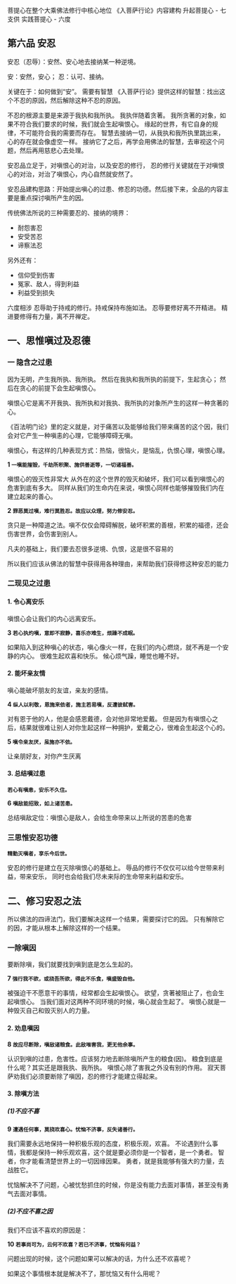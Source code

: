 菩提心在整个大乘佛法修行中核心地位
《入菩萨行论》内容建构
升起菩提心 - 七支供
实践菩提心 - 六度

## 第六品 安忍

安忍（忍辱）：安然、安心地去接纳某一种逆境。

安：安然，安心；
忍：认可、接纳。

关键在于：如何做到“安”。
需要有智慧
《入菩萨行论》提供这样的智慧：找出这个不忍的原因，然后解除这种不忍的原因。

不忍的根源主要是来源于我执和我所执。
我执伴随着贪著。
我所贪著的对象，如果不符合我们要求的时候，我们就会生起嗔恨心。
缘起的世界，有它自身的规律，不可能符合我的需要而存在。
智慧去接纳一切，从我执和我所执里跳出来，心的存在就会像虚空一样。
接纳它了之后，再学会用佛法的智慧，去审视这个问题，然后再用慈悲心去处理。

安忍品立足于，对嗔恨心的对治，以及安忍的修行，
忍的修行关键就在于对嗔恨心的对治，对治了嗔恨心，内心自然就安然了。

安忍品建构思路：开始提出嗔心的过患、修忍的功德。然后接下来，全品的内容主要是重点探讨嗔所产生的因。

传统佛法所说的三种需要忍的、接纳的境界：

- 耐怨害忍
- 安受苦忍
- 谛察法忍

另外还有：

- 信仰受到伤害
- 冤家、敌人，得到利益
- 利益受到损失

六度相涉
忍辱助于持戒的修行。持戒保持布施如法。
忍辱要修好离不开精进。
精进要修得有力量，离不开禅定。

## 一、思惟嗔过及忍德

### 一 隐含之过患

因为无明，产生我所执、我所执。
然后在我执和我所执的前提下，生起贪心；
然后在贪心的前提下会生起嗔恨心。

嗔恨心它是离不开我执、我所执和对我执、我所执的对象所产生的这样一种贪著的心。

《百法明门论》里的定义就是，对于痛苦以及能够给我们带来痛苦的这个因，我们会对它产生一种嗔恚的心理，它能够障碍无嗔。

嗔恨心，有这样的几种表现方式：热恼，很恼火，是恼乱，仇恨心理，嗔恨心理。

**1 `一嗔能摧毁，千劫所积聚、施供善逝等，一切诸福善。`**

嗔恨心的毁灭性非常大
从外在的这个世界的毁灭和破坏，我们可以看到嗔恨心的危害到底有多大。
同样从我们的生命内在来说，嗔恨心同样也能够摧毁我们内在建立起来的善心。

**2 `罪恶莫过嗔，难行莫胜忍。故应以众理，努力修安忍。`**

贪只是一种障道之法。嗔不仅仅会障碍解脱，破坏积累的善根，积累的福德，还会伤害世界，会伤害到别人。

凡夫的基础上，我们要去忍很多逆境、仇恨，这是很不容易的

所以我们应该从佛法的智慧中获得用各种理由，来帮助我们获得修这种安忍的能力

### 二现见之过患

#### 1. 令心离安乐

嗔恨心会让我们的内心远离安乐。

**3 `若心执灼嗔，意即不寂静，喜乐亦难生，烦躁不成眠。`**

如果陷入到这种嗔心的状态，嗔心像火一样，在我们的内心燃烧，就不再是一个安静的内心。
很难生起欢喜和快乐。
候心烦气躁，睡觉也睡不好。

#### 2. 能坏亲友情

嗔心能破坏朋友的友谊，亲友的感情。

**4 `纵人以利敬，恩施来依者，施主若易嗔，反遭彼弑害。`**

对有恩于他的人，他是会感恩戴德，会对他非常地爱戴。
但是因为有嗔恨心之后，结果就很难让别人对你生起这样一种拥护，爱戴之心，很难会生起这个心的。

**5 `嗔令亲友厌，虽施亦不依。`**

让亲朋好友，对你产生厌离

#### 3. 总结嗔过患

**`若心有嗔恚，安乐不久住。`**

**6 `嗔敌能招致，如上诸苦患。`**

总结嗔敌定位：嗔恨心是敌人，会给生命带来以上所说的苦患的危害

### 三思惟安忍功德

**`精勤灭嗔者，享乐今后世。`**

安忍的修行是建立在灭除嗔恨心的基础上。
辱品的修行不仅仅可以给今世带来利益，带来安乐，
同时也会给我们尽未来际的生命带来利益和安乐。

## 二、修习安忍之法

所以佛法的四谛法门，我们要解决这样一个结果，需要探讨它的因。
只有解除它的因，才能从根本上解除这样的一个结果。

### 一除嗔因

要断除嗔，我们就要找到嗔到底是怎么生起的。

**7 `强行我不欲，或挠吾所欲，得此不乐食，嗔盛毁自他。`**

被强迫干不愿意干的事情，经常都会生起嗔恨心。
欲望，贪著被阻止了，也会生起嗔恨心。
当我们面对这两种不同环境的时候，嗔心就会生起了。
嗔恨心就是一种毁灭自己和毁灭别人的力量。

#### 2. 劝息嗔因

**8 `故应尽断除，嗔敌诸粮食。此敌唯害我，更无他余事。`**

认识到嗔的过患，危害性。应该努力地去断除嗔所产生的粮食(因)。
粮食到底是什么呢？其实还是跟我执、我所执。
嗔恨心除了害我之外没有别的作用。
寂天菩萨劝我们必须要断除了嗔因，忍的修行才能建立得起来。

#### 3. 除嗔方法

##### (1)不应不喜

**9 `遭遇任何事，莫挠欢喜心。忧恼不济事，反失诸善行。`**

我们需要永远地保持一种积极乐观的态度，积极乐观，欢喜。
不论遇到什么事情，我都是保持一种乐观欢喜，这个就是要必须你是一个智者，是一个勇者。
智者，你才能看清楚世界上的一切因缘因果。
勇者，就是我能够有强大的力量，去战胜它。

忧恼解决不了问题，心被忧愁抓住的时候，你是没有能力去面对事情，甚至没有勇气去面对事情。

##### (2)不应不喜之因

我们不应该不喜欢的原因是：

**10 `若事尚可为，云何不欢喜？若已不济事，忧恼有何益？`**

问题出现的时候，这个问题如果可以解决的话，为什么还不欢喜呢？

如果这个事情根本就是解决不了，那忧恼又有什么用呢？
